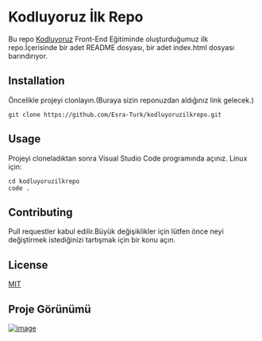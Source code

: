 # Kodluyoruz İlk Repo

Bu repo [Kodluyoruz](https://www.kodluyoruz.org/) Front-End Eğitiminde oluşturduğumuz ilk repo.İçerisinde bir adet README dosyası, bir adet index.html dosyası barındırıyor.

## Installation

Öncelikle projeyi clonlayın.(Buraya sizin reponuzdan aldığınız link gelecek.)

`git clone https://github.com/Esra-Turk/kodluyoruzilkrepo.git `

## Usage

Projeyi cloneladıktan sonra Visual Studio Code programında açınız.
Linux için:

```
cd kodluyoruzilkrepo
code .
```

## Contributing

Pull requestler kabul edilir.Büyük değişiklikler için lütfen önce neyi değiştirmek istediğinizi tartışmak için bir konu açın.

## License
[MIT](https://en.wikipedia.org/wiki/MIT_License)

## Proje Görünümü

[![image](https://www.linkpicture.com/q/proje.png)](https://github.com/Esra-Turk/kodluyoruzilkrepo/blob/main/index.html)



